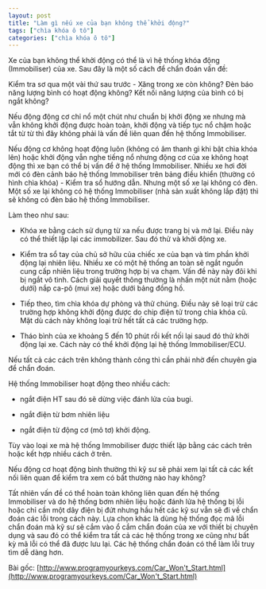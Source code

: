 ```yaml
---
layout: post
title: "Làm gì nếu xe của bạn không thể khởi động?"
tags: ["chìa khóa ô tô"]
categories: ["chìa khóa ô tô"]
---
```


Xe của bạn không thể khởi động có thể là vì hệ thống khóa động (Immobiliser) của xe. Sau đây là một số cách để chẩn đoán vấn đề:

Kiểm tra sơ qua một vài thứ sau trước - Xăng trong xe còn không? Đèn báo năng lượng bình có hoạt động không? Kết nối năng lượng của bình có bị ngắt không?

Nếu động động cơ chỉ nổ một chút như chuẩn bị khởi động xe nhưng mà vẫn không khởi động được hoàn toàn, khởi động và tiếp tục nổ chậm hoặc tắt từ từ thì đây không phải là vấn đề liên quan đến hệ thống Immobiliser. 

Nếu động cơ không hoạt động luôn (không có âm thanh gì khi bật chìa khóa lên) hoặc khởi động vẫn nghe tiếng nổ nhưng động cơ của xe không hoạt động thì xe bạn có thể bị vấn để ở hệ thống Immobiliser. Nhiều xe hơi đời mới có đèn cảnh báo hệ thống Immobiliser trên bảng điều khiển (thường có hình chìa khóa) - Kiểm tra sổ hướng dẫn. Nhưng một số xe lại không có đèn. Một số xe lại không có hệ thống Immobiliser (nhà sản xuất không lắp đặt) thì sẽ không có đèn báo hệ thống Immobiliser.  

Làm theo như sau:

- Khóa xe bằng cách sử dụng từ xa nếu được trang bị và mở lại. Điều này có thể thiết lập lại các immobilizer. Sau đó thử và khởi động xe.

- Kiểm tra sổ tay của chủ sở hữu của chiếc xe của bạn và tìm phần khởi động lại nhiên liệu. Nhiều xe có một hệ thống an toàn sẽ ngắt nguồn cung cấp nhiên liệu trong trường hợp bị va chạm. Vấn đề này này đôi khi bị ngắt vô tình. Cách giải quyết thông thường là nhấn một nút nằm (hoặc dưới) nắp ca-pô (mui xe) hoặc dưới bảng đồng hồ.

- Tiếp theo, tìm chìa khóa dự phòng và thử chúng. Điều này sẽ loại trừ các trường hợp không khởi động được do chip điện tử trong chìa khóa cũ. Mặt dù cách này không loại trừ hết tất cả các trường hợp.

- Tháo bình của xe khoảng 5 đến 10 phút rồi kết nối lại saud đó thử khởi động lại xe. Cách này có thể khởi động lại hệ thống Immobiliser/ECU.

Nếu tất cả các cách trên không thành công thì cần phải nhờ đến chuyên gia để chẩn đoán.

Hệ thống Immobiliser hoạt động theo nhiều cách:

- ngắt điện HT sau đó sẽ dừng việc đánh lửa của bugi. 

- ngắt điện từ bơm nhiên liệu

- ngắt điện từ động cơ (mô tơ) khởi động.

Tùy vào loại xe mà hệ thống Immobiliser được thiết lập bằng các cách trên hoặc kết hợp nhiều cách ở trên.

Nếu động cơ hoạt động bình thường thì kỹ sư sẽ phải xem lại tất cả các kết nối liên quan để kiểm tra xem có bất thường nào hay không?

Tất nhiên vấn đề có thể hoàn toàn không liên quan đến hệ thống Immobiliser và do hệ thống bơm nhiên liệu hoặc đánh lửa hệ thống bị lỗi hoặc chỉ cần một dây điện bị đứt nhưng hầu hết các kỹ sư vẫn sẽ đi về chẩn đoán các lỗi trong cách này. Lựa chọn khác là dùng hệ thống đọc mã lỗi chẩn đoán mà kỹ sư sẽ cắm vào ổ cắm chẩn đoán của xe với thiết bị chuyên dụng và sau đó có thể kiểm tra tất cả các hệ thống trong xe cũng như bất kỳ mã lỗi có thể đã được lưu lại. Các hệ thống chẩn đoán có thể làm lỗi truy tìm dễ dàng hơn.

Bài gốc: [http://www.programyourkeys.com/Car_Won't_Start.html](http://www.programyourkeys.com/Car_Won't_Start.html)